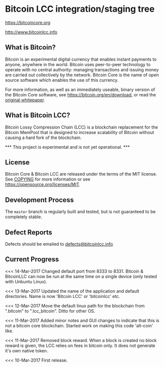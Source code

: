 Bitcoin LCC integration/staging tree
=====================================

https://bitcoincore.org

http://www.bitcoinlcc.info

What is Bitcoin?
----------------

Bitcoin is an experimental digital currency that enables instant payments to
anyone, anywhere in the world. Bitcoin uses peer-to-peer technology to operate
with no central authority: managing transactions and issuing money are carried
out collectively by the network. Bitcoin Core is the name of open source
software which enables the use of this currency.

For more information, as well as an immediately useable, binary version of
the Bitcoin Core software, see https://bitcoin.org/en/download, or read the
[original whitepaper](https://bitcoincore.org/bitcoin.pdf).

What is Bitcoin LCC?
--------------------

Bitcoin Lossy Compression Chain (LCC) is a blockchain replacement for the Bitcoin MemPool that is designed to increase scalability of Bitcoin without causing a hard fork of the blockchain. 

*** This project is experimental and is not yet operational. ***

License
-------

Bitcoin Core & Bitcoin LCC are released under the terms of the MIT license. See [COPYING](COPYING) for more
information or see https://opensource.org/licenses/MIT.

Development Process
-------------------

The `master` branch is regularly built and tested, but is not guaranteed to be
completely stable. 


Defect Reports
--------------

Defects should be emailed to defects@bitcoinlcc.info

Current Progress
----------------

<<< 14-Mar-2017
	Changed default port from 8333 to 8331. Bitcoin & BitcoinLLC can now be run at the same time on a single device (only tested with Unbuntu Linux).

<<< 13-Mar-2017 
	Updated the name of the application and default directories. Name is now 'Bitcoin LCC' or 'bitcoinlcc' etc.

<<< 12-Mar-2017
	Move the default linux path for the blockchain from ".bitcoin" to ".lcc_bitcoin". Ditto for other OS.

<<< 11-Mar-2017
	Added minor notes and GUI changes to indicate that this is not a bitcoin core blockchain. Started work on making this code 'alt-coin' like.

<<< 11-Mar-2017
	Removed block reward. When a block is created no block reward is given, the LCC relies on fees in bitcoin only. It does not generate it's own native token.   

<<< 10-Mar-2017 
	First release. 
 

